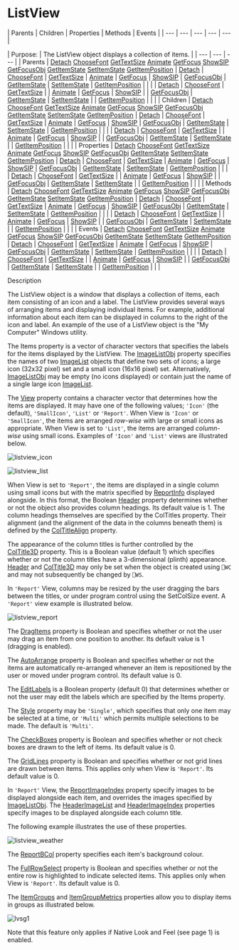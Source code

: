 




<h1 class="heading"><span class="name">ListView</span></h1>
| Parents | Children | Properties | Methods | Events |
| --- | --- | --- | --- | ---  |

| Purpose: | The ListView object displays a collection of items. |
| --- | --- | ---  |
| Parents | [Detach](../a-z/detach.md) [ChooseFont](../a-z/choosefont.md) [GetTextSize](../a-z/gettextsize.md) [Animate](../a-z/animate.md) [GetFocus](../a-z/getfocus.md) [ShowSIP](../a-z/showsip.md) [GetFocusObj](../a-z/getfocusobj.md) [GetItemState](../a-z/getitemstate.md) [SetItemState](../a-z/setitemstate.md) [GetItemPosition](../a-z/getitemposition.md) | [Detach](../a-z/detach.md) | [ChooseFont](../a-z/choosefont.md) | [GetTextSize](../a-z/gettextsize.md) | [Animate](../a-z/animate.md) | [GetFocus](../a-z/getfocus.md) | [ShowSIP](../a-z/showsip.md) | [GetFocusObj](../a-z/getfocusobj.md) | [GetItemState](../a-z/getitemstate.md) | [SetItemState](../a-z/setitemstate.md) | [GetItemPosition](../a-z/getitemposition.md) |  |  |
| [Detach](../a-z/detach.md) | [ChooseFont](../a-z/choosefont.md) | [GetTextSize](../a-z/gettextsize.md) |
| [Animate](../a-z/animate.md) | [GetFocus](../a-z/getfocus.md) | [ShowSIP](../a-z/showsip.md) |
| [GetFocusObj](../a-z/getfocusobj.md) | [GetItemState](../a-z/getitemstate.md) | [SetItemState](../a-z/setitemstate.md) |
| [GetItemPosition](../a-z/getitemposition.md) |  |  |
| Children | [Detach](../a-z/detach.md) [ChooseFont](../a-z/choosefont.md) [GetTextSize](../a-z/gettextsize.md) [Animate](../a-z/animate.md) [GetFocus](../a-z/getfocus.md) [ShowSIP](../a-z/showsip.md) [GetFocusObj](../a-z/getfocusobj.md) [GetItemState](../a-z/getitemstate.md) [SetItemState](../a-z/setitemstate.md) [GetItemPosition](../a-z/getitemposition.md) | [Detach](../a-z/detach.md) | [ChooseFont](../a-z/choosefont.md) | [GetTextSize](../a-z/gettextsize.md) | [Animate](../a-z/animate.md) | [GetFocus](../a-z/getfocus.md) | [ShowSIP](../a-z/showsip.md) | [GetFocusObj](../a-z/getfocusobj.md) | [GetItemState](../a-z/getitemstate.md) | [SetItemState](../a-z/setitemstate.md) | [GetItemPosition](../a-z/getitemposition.md) |  |  |
| [Detach](../a-z/detach.md) | [ChooseFont](../a-z/choosefont.md) | [GetTextSize](../a-z/gettextsize.md) |
| [Animate](../a-z/animate.md) | [GetFocus](../a-z/getfocus.md) | [ShowSIP](../a-z/showsip.md) |
| [GetFocusObj](../a-z/getfocusobj.md) | [GetItemState](../a-z/getitemstate.md) | [SetItemState](../a-z/setitemstate.md) |
| [GetItemPosition](../a-z/getitemposition.md) |  |  |
| Properties | [Detach](../a-z/detach.md) [ChooseFont](../a-z/choosefont.md) [GetTextSize](../a-z/gettextsize.md) [Animate](../a-z/animate.md) [GetFocus](../a-z/getfocus.md) [ShowSIP](../a-z/showsip.md) [GetFocusObj](../a-z/getfocusobj.md) [GetItemState](../a-z/getitemstate.md) [SetItemState](../a-z/setitemstate.md) [GetItemPosition](../a-z/getitemposition.md) | [Detach](../a-z/detach.md) | [ChooseFont](../a-z/choosefont.md) | [GetTextSize](../a-z/gettextsize.md) | [Animate](../a-z/animate.md) | [GetFocus](../a-z/getfocus.md) | [ShowSIP](../a-z/showsip.md) | [GetFocusObj](../a-z/getfocusobj.md) | [GetItemState](../a-z/getitemstate.md) | [SetItemState](../a-z/setitemstate.md) | [GetItemPosition](../a-z/getitemposition.md) |  |  |
| [Detach](../a-z/detach.md) | [ChooseFont](../a-z/choosefont.md) | [GetTextSize](../a-z/gettextsize.md) |
| [Animate](../a-z/animate.md) | [GetFocus](../a-z/getfocus.md) | [ShowSIP](../a-z/showsip.md) |
| [GetFocusObj](../a-z/getfocusobj.md) | [GetItemState](../a-z/getitemstate.md) | [SetItemState](../a-z/setitemstate.md) |
| [GetItemPosition](../a-z/getitemposition.md) |  |  |
| Methods | [Detach](../a-z/detach.md) [ChooseFont](../a-z/choosefont.md) [GetTextSize](../a-z/gettextsize.md) [Animate](../a-z/animate.md) [GetFocus](../a-z/getfocus.md) [ShowSIP](../a-z/showsip.md) [GetFocusObj](../a-z/getfocusobj.md) [GetItemState](../a-z/getitemstate.md) [SetItemState](../a-z/setitemstate.md) [GetItemPosition](../a-z/getitemposition.md) | [Detach](../a-z/detach.md) | [ChooseFont](../a-z/choosefont.md) | [GetTextSize](../a-z/gettextsize.md) | [Animate](../a-z/animate.md) | [GetFocus](../a-z/getfocus.md) | [ShowSIP](../a-z/showsip.md) | [GetFocusObj](../a-z/getfocusobj.md) | [GetItemState](../a-z/getitemstate.md) | [SetItemState](../a-z/setitemstate.md) | [GetItemPosition](../a-z/getitemposition.md) |  |  |
| [Detach](../a-z/detach.md) | [ChooseFont](../a-z/choosefont.md) | [GetTextSize](../a-z/gettextsize.md) |
| [Animate](../a-z/animate.md) | [GetFocus](../a-z/getfocus.md) | [ShowSIP](../a-z/showsip.md) |
| [GetFocusObj](../a-z/getfocusobj.md) | [GetItemState](../a-z/getitemstate.md) | [SetItemState](../a-z/setitemstate.md) |
| [GetItemPosition](../a-z/getitemposition.md) |  |  |
| Events | [Detach](../a-z/detach.md) [ChooseFont](../a-z/choosefont.md) [GetTextSize](../a-z/gettextsize.md) [Animate](../a-z/animate.md) [GetFocus](../a-z/getfocus.md) [ShowSIP](../a-z/showsip.md) [GetFocusObj](../a-z/getfocusobj.md) [GetItemState](../a-z/getitemstate.md) [SetItemState](../a-z/setitemstate.md) [GetItemPosition](../a-z/getitemposition.md) | [Detach](../a-z/detach.md) | [ChooseFont](../a-z/choosefont.md) | [GetTextSize](../a-z/gettextsize.md) | [Animate](../a-z/animate.md) | [GetFocus](../a-z/getfocus.md) | [ShowSIP](../a-z/showsip.md) | [GetFocusObj](../a-z/getfocusobj.md) | [GetItemState](../a-z/getitemstate.md) | [SetItemState](../a-z/setitemstate.md) | [GetItemPosition](../a-z/getitemposition.md) |  |  |
| [Detach](../a-z/detach.md) | [ChooseFont](../a-z/choosefont.md) | [GetTextSize](../a-z/gettextsize.md) |
| [Animate](../a-z/animate.md) | [GetFocus](../a-z/getfocus.md) | [ShowSIP](../a-z/showsip.md) |
| [GetFocusObj](../a-z/getfocusobj.md) | [GetItemState](../a-z/getitemstate.md) | [SetItemState](../a-z/setitemstate.md) |
| [GetItemPosition](../a-z/getitemposition.md) |  |  |


Description


The ListView object is a window that displays a collection of items, each
item consisting of an icon and a label. The ListView provides several ways of
arranging items and displaying individual items. For example, additional
information about each item can be displayed in columns to the right of the icon
and label. An example of the use of a ListView object is the "My Computer"
Windows utility.



The Items property is a vector of character vectors that specifies the labels
for the items displayed by the ListView. The [ImageListObj](../a-z/imagelistobj.md) property specifies the names of two [ImageList](../a-z/imagelist.md) objects that define two sets of icons; a large icon (32x32 pixel) set and a
small icon (16x16 pixel) set. Alternatively, [ImageListObj](../a-z/imagelistobj.md) may be empty (no icons
displayed) or contain just the name of a single large icon [ImageList](../a-z/imagelist.md).


The [View](../a-z/view.md) property contains a character
vector that determines how the items are displayed. It may have one of the
following values; `'Icon'` (the default), `'SmallIcon'`,
`'List'` or `'Report'`.
When View is `'Icon'` or `'SmallIcon'`,
the items are arranged *row-wise* with large or small icons as appropriate.
When View is set to `'List'`, the items are
arranged *column-wise* using small icons. Examples of `'Icon'` and `'List'` views are illustrated below.


![listview_icon](../img/listview-icon.png)


![listview_list](../img/listview-list.png)


When View is set to `'Report'`, the items
are displayed in a single column using small icons but with the matrix specified
by [ReportInfo](../a-z/reportinfo.md) displayed alongside. In
this format, the Boolean [Header](../a-z/header.md) property
determines whether or not the object also provides column headings. Its default
value is 1. The column headings themselves are specified by the ColTitles
property. Their alignment (and the alignment of the data in the columns beneath
them) is defined by the [ColTitleAlign](../a-z/coltitlealign.md) property.


The appearance of the column titles is further controlled by the [ColTitle3D](../a-z/coltitle3d.md) property. This is a Boolean value (default 1) which specifies whether or not the
column titles have a 3-dimensional (plinth) appearance. [Header](../a-z/header.md) and [ColTitle3D](../a-z/coltitle3d.md) may only be set when the
object is created using `⎕WC` and may
not subsequently be changed by `⎕WS`.


In `'Report'` View, columns may be
resized by the user dragging the bars between the titles, or under program
control using the SetColSize event. A `'Report'` view example is illustrated below.


![listview_report](../img/listview-report.png)


The [DragItems](../a-z/dragitems.md) property is Boolean and
specifies whether or not the user may drag an item from one position to another.
Its default value is 1 (dragging is enabled).


The [AutoArrange](../a-z/autoarrange.md) property is Boolean
and specifies whether or not the items are automatically re-arranged whenever an
item is repositioned by the user or moved under program control. Its default
value is 0.


The [EditLabels](../a-z/editlabels.md) is a Boolean property
(default 0) that determines whether or not the user may edit the labels which
are specified by the Items property.


The [Style](../a-z/style.md) property may be `'Single'`,
which specifies that only one item may be selected at a time, or `'Multi'` which permits multiple selections to be made. The default is `'Multi'`.


The [CheckBoxes](../a-z/checkboxes.md) property is Boolean
and specifies whether or not check boxes are drawn to the left of items. Its
default value is 0.


The [GridLines](../a-z/gridlines.md) property is Boolean and
specifies whether or not grid lines are drawn between items. This applies only
when View is `'Report'`. Its default value
is 0.


In `'Report'` View, the [ReportImageIndex](../a-z/reportimageindex.md) property specify images to be displayed alongside each item, and overrides the images specified by [ImageListObj](../a-z/imagelistobj.md). The [HeaderImageList](../a-z/headerimagelist.md) and [HeaderImageIndex](../a-z/headerimageindex.md)  properties specify images to be displayed alongside each column title.


The following example illustrates the use of these properties.


![listview_weather](../img/listview-weather.png)


The [ReportBCol](../a-z/reportbcol.md) property specifies each item's background colour.


The [FullRowSelect](../a-z/fullrowselect.md) property is
Boolean and specifies whether or not the entire row is highlighted to indicate
selected items. This applies only when View is `'Report'`.
Its default value is 0.


The [ItemGroups](../a-z/itemgroups.md) and [ItemGroupMetrics](../a-z/itemgroupmetrics.md) properties allow you to display items in groups as illustrated below.


![lvsg1](../img/lvsg1.gif)


Note that this feature only applies if Native Look and Feel 
(see page 1)
 is enabled.


